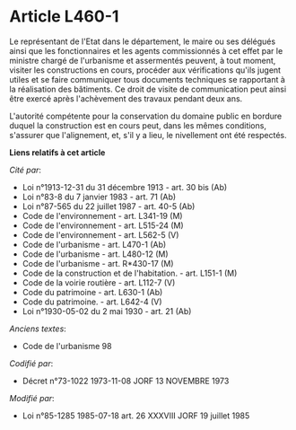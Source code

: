 # Article L460-1

Le représentant de l'Etat dans le département, le maire ou ses délégués ainsi que les fonctionnaires et les agents
commissionnés à cet effet par le ministre chargé de l'urbanisme et assermentés peuvent, à tout moment, visiter les
constructions en cours, procéder aux vérifications qu'ils jugent utiles et se faire communiquer tous documents techniques se
rapportant à la réalisation des bâtiments. Ce droit de visite de communication peut ainsi être exercé après l'achèvement des
travaux pendant deux ans.

L'autorité compétente pour la conservation du domaine public en bordure duquel la construction est en cours peut, dans les
mêmes conditions, s'assurer que l'alignement, et, s'il y a lieu, le nivellement ont été respectés.

**Liens relatifs à cet article**

_Cité par_:

  - Loi n°1913-12-31 du 31 décembre 1913 - art. 30 bis (Ab)
  - Loi n°83-8 du 7 janvier 1983 - art. 71 (Ab)
  - Loi n°87-565 du 22 juillet 1987 - art. 40-5 (Ab)
  - Code de l'environnement - art. L341-19 (M)
  - Code de l'environnement - art. L515-24 (M)
  - Code de l'environnement - art. L562-5 (V)
  - Code de l'urbanisme - art. L470-1 (Ab)
  - Code de l'urbanisme - art. L480-12 (M)
  - Code de l'urbanisme - art. R*430-17 (M)
  - Code de la construction et de l'habitation. - art. L151-1 (M)
  - Code de la voirie routière - art. L112-7 (V)
  - Code du patrimoine - art. L630-1 (Ab)
  - Code du patrimoine. - art. L642-4 (V)
  - Loi n°1930-05-02 du 2 mai 1930 - art. 21 (Ab)

_Anciens textes_:

  - Code de l'urbanisme 98

_Codifié par_:

  - Décret n°73-1022 1973-11-08 JORF 13 NOVEMBRE 1973

_Modifié par_:

  - Loi n°85-1285 1985-07-18 art. 26 XXXVIII JORF 19 juillet 1985
